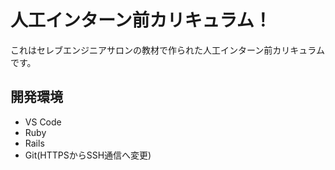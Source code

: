 # 人工インターン前カリキュラム！

これはセレブエンジニアサロンの教材で作られた人工インターン前カリキュラムです。

## 開発環境

* VS Code<br>
* Ruby<br>
* Rails<br>
* Git(HTTPSからSSH通信へ変更)